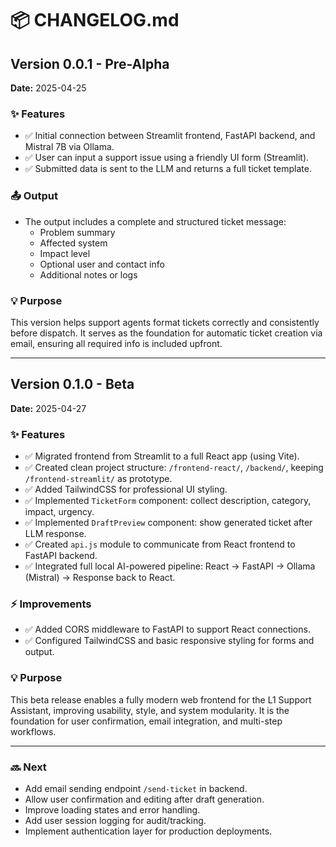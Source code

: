 # 📦 CHANGELOG.md

## Version 0.0.1 - Pre-Alpha
**Date:** 2025-04-25

### ✨ Features
- ✅ Initial connection between Streamlit frontend, FastAPI backend, and Mistral 7B via Ollama.
- ✅ User can input a support issue using a friendly UI form (Streamlit).
- ✅ Submitted data is sent to the LLM and returns a full ticket template.

### 📤 Output
- The output includes a complete and structured ticket message:
  - Problem summary
  - Affected system
  - Impact level
  - Optional user and contact info
  - Additional notes or logs

### 💡 Purpose
This version helps support agents format tickets correctly and consistently before dispatch.
It serves as the foundation for automatic ticket creation via email, ensuring all required info is included upfront.

---

## Version 0.1.0 - Beta
**Date:** 2025-04-27

### ✨ Features
- ✅ Migrated frontend from Streamlit to a full React app (using Vite).
- ✅ Created clean project structure: `/frontend-react/`, `/backend/`, keeping `/frontend-streamlit/` as prototype.
- ✅ Added TailwindCSS for professional UI styling.
- ✅ Implemented `TicketForm` component: collect description, category, impact, urgency.
- ✅ Implemented `DraftPreview` component: show generated ticket after LLM response.
- ✅ Created `api.js` module to communicate from React frontend to FastAPI backend.
- ✅ Integrated full local AI-powered pipeline: React → FastAPI → Ollama (Mistral) → Response back to React.

### ⚡ Improvements
- ✅ Added CORS middleware to FastAPI to support React connections.
- ✅ Configured TailwindCSS and basic responsive styling for forms and output.

### 💡 Purpose
This beta release enables a fully modern web frontend for the L1 Support Assistant, improving usability, style, and system modularity.
It is the foundation for user confirmation, email integration, and multi-step workflows.

---

### 🔜 Next
- Add email sending endpoint `/send-ticket` in backend.
- Allow user confirmation and editing after draft generation.
- Improve loading states and error handling.
- Add user session logging for audit/tracking.
- Implement authentication layer for production deployments.
